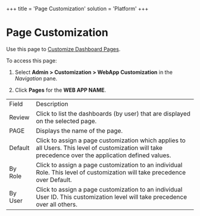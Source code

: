 +++
title = 'Page Customization'
solution = 'Platform'
+++

# Page Customization

<div class="use">

Use this page to [Customize Dashboard
Pages](../../WebApp_Dev/Customize_Dashboard_Pages.htm).

</div>

To access this page:

1.  Select **Admin \> Customization \> WebApp Customization** in the
    *Navigation* pane.

2.  Click **Pages** for the **WEB APP
NAME**.

|         |                                                                                                                                                        |
| ------- | ------------------------------------------------------------------------------------------------------------------------------------------------------ |
| Field   | Description                                                                                                                                            |
| Review  | Click to list the dashboards (by user) that are displayed on the selected page.                                                                        |
| PAGE    | Displays the name of the page.                                                                                                                         |
| Default | Click to assign a page customization which applies to all Users. This level of customization will take precedence over the application defined values. |
| By Role | Click to assign a page customization to an individual Role. This level of customization will take precedence over Default.                             |
| By User | Click to assign a page customization to an individual User ID. This customization level will take precedence over all others.                          |
